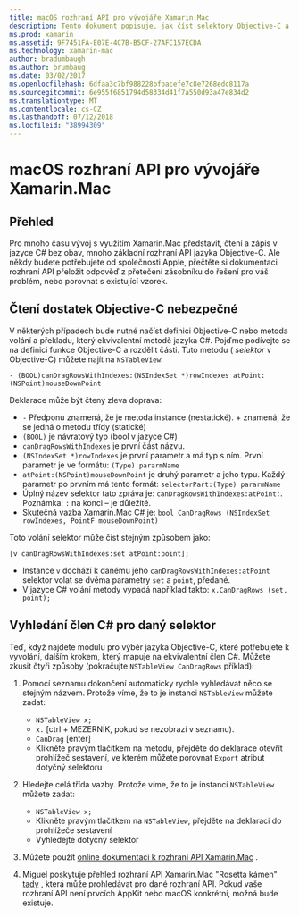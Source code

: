 ```yaml
---
title: macOS rozhraní API pro vývojáře Xamarin.Mac
description: Tento dokument popisuje, jak číst selektory Objective-C a tom, jak najít jejich odpovídající metody jazyka C# v aplikaci pro Xamarin.Mac.
ms.prod: xamarin
ms.assetid: 9F7451FA-E07E-4C7B-B5CF-27AFC157ECDA
ms.technology: xamarin-mac
author: bradumbaugh
ms.author: brumbaug
ms.date: 03/02/2017
ms.openlocfilehash: 6dfaa3c7bf988228bfbacefe7c8e7268edc8117a
ms.sourcegitcommit: 6e955f6851794d58334d41f7a550d93a47e834d2
ms.translationtype: MT
ms.contentlocale: cs-CZ
ms.lasthandoff: 07/12/2018
ms.locfileid: "38994309"
---
```

# <a name="macos-apis-for-xamarinmac-developers"></a>macOS rozhraní API pro vývojáře Xamarin.Mac

## <a name="overview"></a>Přehled

Pro mnoho času vývoj s využitím Xamarin.Mac představit, čtení a zápis v jazyce C# bez obav, mnoho základní rozhraní API jazyka Objective-C. Ale někdy budete potřebujete od společnosti Apple, přečtěte si dokumentaci rozhraní API přeložit odpověď z přetečení zásobníku do řešení pro váš problém, nebo porovnat s existující vzorek.

## <a name="reading-enough-objective-c-to-be-dangerous"></a>Čtení dostatek Objective-C nebezpečné

V některých případech bude nutné načíst definici Objective-C nebo metoda volání a překladu, který ekvivalentní metodě jazyka C#. Pojďme podívejte se na definici funkce Objective-C a rozdělit části. Tuto metodu ( *selektor* v Objective-C) můžete najít na `NSTableView`:

```objc
- (BOOL)canDragRowsWithIndexes:(NSIndexSet *)rowIndexes atPoint:(NSPoint)mouseDownPoint
```

Deklarace může být čteny zleva doprava:

- `-` Předponu znamená, že je metoda instance (nestatické). + znamená, že se jedná o metodu třídy (statické)
- `(BOOL)` je návratový typ (bool v jazyce C#)
- `canDragRowsWithIndexes` je první část názvu.
- `(NSIndexSet *)rowIndexes` je první parametr a má typ s ním. První parametr je ve formátu: `(Type) pararmName`
- `atPoint:(NSPoint)mouseDownPoint` je druhý parametr a jeho typu. Každý parametr po prvním má tento formát: `selectorPart:(Type) pararmName`
- Úplný název selektor tato zpráva je: `canDragRowsWithIndexes:atPoint:`. Poznámka: `:` na konci – je důležité.
- Skutečná vazba Xamarin.Mac C# je: `bool CanDragRows (NSIndexSet rowIndexes, PointF mouseDownPoint)`

Toto volání selektor může číst stejným způsobem jako:

```objc
[v canDragRowsWithIndexes:set atPoint:point];
```

- Instance `v` dochází k danému jeho `canDragRowsWithIndexes:atPoint` selektor volat se dvěma parametry `set` a `point`, předané.
- V jazyce C# volání metody vypadá například takto: `x.CanDragRows (set, point);`

<a name="finding_selector" />

## <a name="finding-the-c-member-for-a-given-selector"></a>Vyhledání člen C# pro daný selektor

Teď, když najdete modulu pro výběr jazyka Objective-C, které potřebujete k vyvolání, dalším krokem, který mapuje na ekvivalentní člen C#. Můžete zkusit čtyři způsoby (pokračujte `NSTableView CanDragRows` příklad):

1. Pomocí seznamu dokončení automaticky rychle vyhledávat něco se stejným názvem. Protože víme, že to je instanci `NSTableView` můžete zadat:

    - `NSTableView x;`
    - `x.` [ctrl + MEZERNÍK, pokud se nezobrazí v seznamu).
    - `CanDrag` [enter]
    - Klikněte pravým tlačítkem na metodu, přejděte do deklarace otevřít prohlížeč sestavení, ve kterém můžete porovnat `Export` atribut dotyčný selektoru

2. Hledejte celá třída vazby. Protože víme, že to je instanci `NSTableView` můžete zadat:

    - `NSTableView x;`
    - Klikněte pravým tlačítkem na `NSTableView`, přejděte na deklaraci do prohlížeče sestavení
    - Vyhledejte dotyčný selektor

3. Můžete použít [online dokumentaci k rozhraní API Xamarin.Mac](https://docs.microsoft.com/dotnet/api/?view=xamarinmac-3.0) .

4. Miguel poskytuje přehled rozhraní API Xamarin.Mac "Rosetta kámen" [tady](http://tirania.org/tmp/rosetta.html) , která může prohledávat pro dané rozhraní API. Pokud vaše rozhraní API není prvcích AppKit nebo macOS konkrétní, možná bude existuje.

<!--
Note: In some cases, the assembly browser can hit a bug where it will open but not jump to the right definition. Keep that tab open, switch back to your source code and try again.
Note: The assembly browser tricks currently only works with Xamarin.Mac Classic. This will be fixed in a future version.
-->
